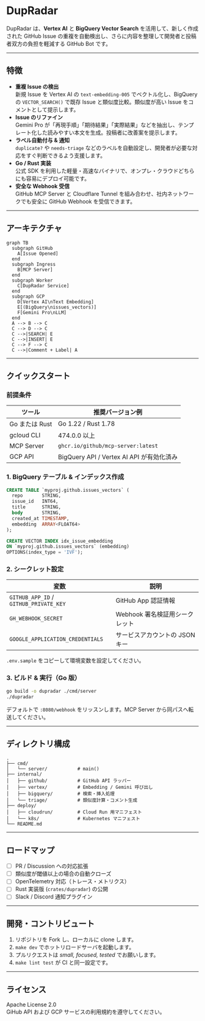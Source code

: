 <!-- これは下書きです。内容は適宜変更します。 -->

# DupRadar

DupRadar は、**Vertex AI** と **BigQuery Vector Search** を活用して、新しく作成された GitHub Issue の重複を自動検出し、さらに内容を整理して開発者と投稿者双方の負担を軽減する GitHub Bot です。

---

## 特徴

- **重複 Issue の検出**  
  新規 Issue を Vertex AI の `text-embedding‑005` でベクトル化し、BigQuery の `VECTOR_SEARCH()` で既存 Issue と類似度比較。類似度が高い Issue をコメントとして提示します。
- **Issue のリファイン**  
  Gemini Pro が「再現手順」「期待結果」「実際結果」などを抽出し、テンプレート化した読みやすい本文を生成。投稿者に改善案を提示します。
- **ラベル自動付与 & 通知**  
  `duplicate?` や `needs-triage` などのラベルを自動設定し、開発者が必要な対応をすぐ判断できるよう支援します。
- **Go / Rust 実装**  
  公式 SDK を利用した軽量・高速なバイナリで、オンプレ・クラウドどちらにも容易にデプロイ可能です。
- **安全な Webhook 受信**  
  GitHub MCP Server と Cloudflare Tunnel を組み合わせ、社内ネットワークでも安全に GitHub Webhook を受信できます。

---

## アーキテクチャ

```mermaid
graph TB
  subgraph GitHub
    A[Issue Opened]
  end
  subgraph Ingress
    B[MCP Server]
  end
  subgraph Worker
    C[DupRadar Service]
  end
  subgraph GCP
    D[Vertex AI\nText Embedding]
    E[(BigQuery\nissues_vectors)]
    F[Gemini Pro\nLLM]
  end
  A --> B --> C
  C --> D --> C
  C -->|SEARCH| E
  C -->|INSERT| E
  C --> F --> C
  C -->|Comment + Label| A
```

---

## クイックスタート

### 前提条件

| ツール | 推奨バージョン例 |
|-------|------------------|
| Go または Rust | Go 1.22 / Rust 1.78 |
| gcloud CLI | 474.0.0 以上 |
| MCP Server | `ghcr.io/github/mcp-server:latest` |
| GCP API | BigQuery API / Vertex AI API が有効化済み |

### 1. BigQuery テーブル & インデックス作成

```sql
CREATE TABLE `myproj.github.issues_vectors` (
  repo       STRING,
  issue_id   INT64,
  title      STRING,
  body       STRING,
  created_at TIMESTAMP,
  embedding  ARRAY<FLOAT64>
);

CREATE VECTOR INDEX idx_issue_embedding
ON `myproj.github.issues_vectors` (embedding)
OPTIONS(index_type = 'IVF');
```

### 2. シークレット設定

| 変数 | 説明 |
|------|------|
| `GITHUB_APP_ID` / `GITHUB_PRIVATE_KEY` | GitHub App 認証情報 |
| `GH_WEBHOOK_SECRET` | Webhook 署名検証用シークレット |
| `GOOGLE_APPLICATION_CREDENTIALS` | サービスアカウントの JSON キー |

`.env.sample` をコピーして環境変数を設定してください。

### 3. ビルド & 実行（Go 版）

```bash
go build -o dupradar ./cmd/server
./dupradar
```

デフォルトで `:8080/webhook` をリッスンします。MCP Server から同パスへ転送してください。

---

## ディレクトリ構成

```
.
├── cmd/
│   └── server/           # main()
├── internal/
│   ├── github/           # GitHub API ラッパー
│   ├── vertex/           # Embedding / Gemini 呼び出し
│   ├── bigquery/         # 検索・挿入処理
│   └── triage/           # 類似度計算・コメント生成
├── deploy/
│   ├── cloudrun/         # Cloud Run 用マニフェスト
│   └── k8s/              # Kubernetes マニフェスト
└── README.md
```

---

## ロードマップ

- [ ] PR / Discussion への対応拡張
- [ ] 類似度が閾値以上の場合の自動クローズ
- [ ] OpenTelemetry 対応（トレース・メトリクス）
- [ ] Rust 実装版 (`crates/dupradar`) の公開
- [ ] Slack / Discord 通知プラグイン

---

## 開発・コントリビュート

1. リポジトリを Fork し、ローカルに clone します。
2. `make dev` でホットリロードサーバを起動します。
3. プルリクエストは *small, focused, tested* でお願いします。
4. `make lint test` が CI と同一設定です。

---

## ライセンス

Apache License 2.0  
GiHub API および GCP サービスの利用規約を遵守してください。

